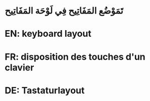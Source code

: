 # تَمَوْضُع المَفَاتِيح فِي لَوْحَة المَفَاتِيح

# EN: keyboard layout

# FR: disposition des touches d'un clavier

# DE: Tastaturlayout
